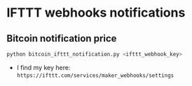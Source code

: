 # IFTTT webhooks notifications

## Bitcoin notification price

```python
python bitcoin_ifttt_notification.py <ifttt_webhook_key>
```

- I find my key here: `https://ifttt.com/services/maker_webhooks/settings`
